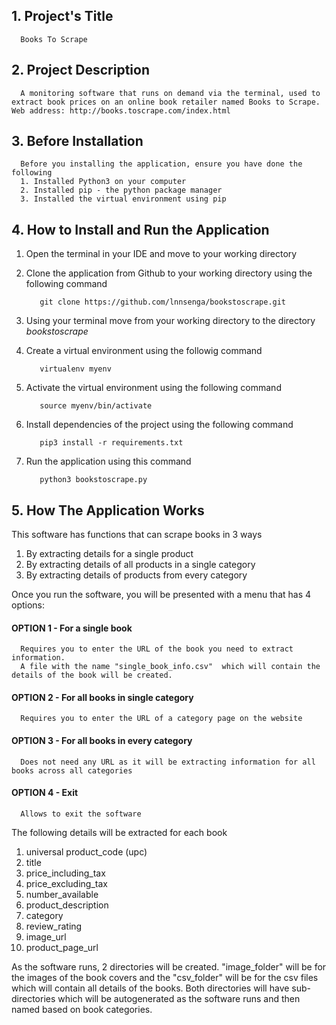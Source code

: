 ## 1. Project's Title

      Books To Scrape

## 2. Project Description

      A monitoring software that runs on demand via the terminal, used to extract book prices on an online book retailer named Books to Scrape. Web address: http://books.toscrape.com/index.html

## 3. Before Installation
      Before you installing the application, ensure you have done the following
      1. Installed Python3 on your computer
      2. Installed pip - the python package manager 
      3. Installed the virtual environment using pip

## 4. How to Install and Run the Application

1. Open the terminal in your IDE and move to your working directory

2. Clone the application from Github to your working directory using the following command 
   ```console
      git clone https://github.com/lnnsenga/bookstoscrape.git
   ```
3. Using your terminal move from your working directory to the directory _bookstoscrape_ 

4. Create a virtual environment using the followig command 
   ```console
      virtualenv myenv
   ```

5. Activate the virtual environment using the following command
   ```console
      source myenv/bin/activate
   ```

6. Install dependencies of the project using the following command 
   ```console
      pip3 install -r requirements.txt
   ```

8. Run the application using this command 
   ```console 
      python3 bookstoscrape.py
   ```

## 5. How The Application Works 

This software has functions that can scrape books in 3 ways
1. By extracting details for a single product 
2. By extracting details of all products in a single category
3. By extracting details of products from every category

Once you run the software, you will be presented with a menu that has 4 options:

#### OPTION 1 - For a single book
      Requires you to enter the URL of the book you need to extract information.
      A file with the name "single_book_info.csv"  which will contain the details of the book will be created.


####  OPTION 2 - For all books in single category
      Requires you to enter the URL of a category page on the website


#### OPTION 3 - For all books in every category
      Does not need any URL as it will be extracting information for all books across all categories


#### OPTION 4 - Exit
      Allows to exit the software


The following details will be extracted for each book
1. universal product_code (upc)
2. title
3. price_including_tax
4. price_excluding_tax
5. number_available
6. product_description
7. category
8. review_rating
9. image_url
10. product_page_url

As the software runs, 2 directories will be created.  "image_folder" will be for the images of the book covers and the "csv_folder" will be for the csv files which will contain all details of the books. Both directories will have sub-directories which will be autogenerated as the software runs and then named based on book categories.

